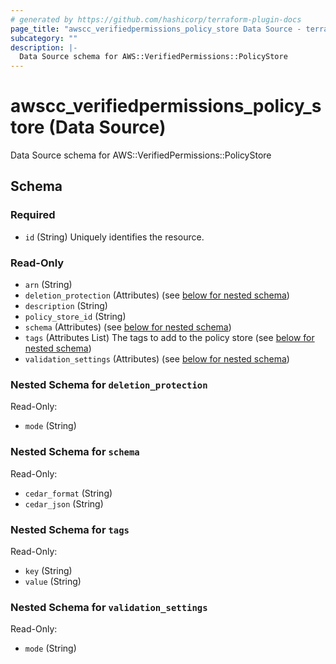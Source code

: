 ```yaml
---
# generated by https://github.com/hashicorp/terraform-plugin-docs
page_title: "awscc_verifiedpermissions_policy_store Data Source - terraform-provider-awscc"
subcategory: ""
description: |-
  Data Source schema for AWS::VerifiedPermissions::PolicyStore
---
```


# awscc_verifiedpermissions_policy_store (Data Source)

Data Source schema for AWS::VerifiedPermissions::PolicyStore



<!-- schema generated by tfplugindocs -->
## Schema

### Required

- `id` (String) Uniquely identifies the resource.

### Read-Only

- `arn` (String)
- `deletion_protection` (Attributes) (see [below for nested schema](#nestedatt--deletion_protection))
- `description` (String)
- `policy_store_id` (String)
- `schema` (Attributes) (see [below for nested schema](#nestedatt--schema))
- `tags` (Attributes List) The tags to add to the policy store (see [below for nested schema](#nestedatt--tags))
- `validation_settings` (Attributes) (see [below for nested schema](#nestedatt--validation_settings))

<a id="nestedatt--deletion_protection"></a>
### Nested Schema for `deletion_protection`

Read-Only:

- `mode` (String)


<a id="nestedatt--schema"></a>
### Nested Schema for `schema`

Read-Only:

- `cedar_format` (String)
- `cedar_json` (String)


<a id="nestedatt--tags"></a>
### Nested Schema for `tags`

Read-Only:

- `key` (String)
- `value` (String)


<a id="nestedatt--validation_settings"></a>
### Nested Schema for `validation_settings`

Read-Only:

- `mode` (String)
